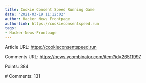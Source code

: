 ```yaml
---
title: Cookie Consent Speed Running Game
date: "2021-03-19 11:12:02"
author: Hacker News Frontpage
authorlink: https://cookieconsentspeed.run
tags:
- Hacker-News-Frontpage
---
```


<p>Article URL: <a href="https://cookieconsentspeed.run">https://cookieconsentspeed.run</a></p>
<p>Comments URL: <a href="https://news.ycombinator.com/item?id=26511997">https://news.ycombinator.com/item?id=26511997</a></p>
<p>Points: 384</p>
<p># Comments: 131</p>
